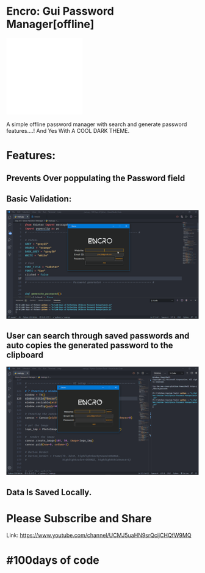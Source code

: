 # Encro: Gui Password Manager[offline]

![Logo](Logo.png)

A simple offline password  manager with search and generate password features....! And Yes With A COOL DARK THEME.

# Features:

## Prevents Over poppulating the Password field

## Basic Validation:

![validation](encro.gif)

## User can search through saved passwords and auto copies the generated password to the clipboard

![search](demo_encro.gif)

## Data Is Saved Locally.


# Please Subscribe and Share
Link: https://www.youtube.com/channel/UCMJ5uaHN9srQcijCHQfW9MQ

# #100days of code

